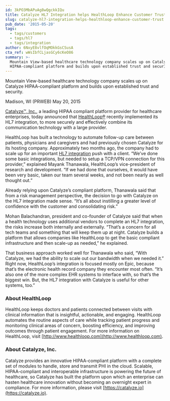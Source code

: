 ```yaml
---
id: 3kPO3MbAPuAg8wQgckkIQu
title: Catalyze HL7 Integration helps HealthLoop Enhance Customer Trust
slug: catalyze-hl7-integration-helps-healthloop-enhance-customer-trust
pub_date: '2015-05-20'
tags:
  - tags/customers
  - tags/hl7
  - tags/integration
author: 6NxyE8vlfOqMOkkGsCSusA
cta_ref: wWsIbfCLjasGCy6cKeO86
summary: >-
  Mountain View-based healthcare technology company scales up on Catalyze
  HIPAA-compliant platform and builds upon established trust and security.
---
```

Mountain View-based healthcare technology company scales up on Catalyze HIPAA-compliant platform and builds upon established trust and security.

Madison, WI (PRWEB) May 20, 2015

[Catalyze™, Inc.](https://catalyze.io), a leading HIPAA compliant platform provider for healthcare enterprises, today announced that [HealthLoop®](http://healthloop.com/) recently implemented its HL7 integration, to more securely and effectively combine its communication technology with a large provider.

HealthLoop has built a technology to automate follow-up care between patients, physicians and caregivers and had previously chosen Catalyze for its hosting company. Approximately two months ago, the company had to scale up for an important [HL7 integration](https://catalyze.io/hl7) push with a client. “We’ve done some basic integrations, but needed to setup a TCP/VPN connection for this provider,” explained Mayank Thanawala, HealthLoop’s vice-president of research and development. “If we had done that ourselves, it would have been very basic, taken our team several weeks, and not been nearly as well thought out.”

Already relying upon Catalyze’s compliant platform, Thanawala said that from a risk management perspective, the decision to go with Catalyze on the HL7 integration made sense. “It’s all about instilling a greater level of confidence with the customer and consolidating risk.”

Mohan Balachandran, president and co-founder of Catalyze said that when a health technology uses additional vendors to complete an HL7 integration, the risks increase both internally and externally. “That’s a concern for all tech teams and something that will keep them up at night. Catalyze builds a platform that allows companies like HealthLoop to get the basic compliant infrastructure and then scale-up as needed,” he explained.

That business approach worked well for Thanawala who said, “With Catalyze, we had the ability to scale out our bandwidth when we needed it.” Right now, HealthLoop’s integration is focused mostly on Epic, because that’s the electronic health record company they encounter most often. “It’s also one of the more complex EHR systems to interface with, so that’s the biggest win. But, the HL7 integration with Catalyze is useful for other systems, too.”

### About HealthLoop

HealthLoop keeps doctors and patients connected between visits with clinical information that is insightful, actionable, and engaging. HealthLoop automates the routine aspects of care while tracking patient progress and monitoring clinical areas of concern, boosting efficiency, and improving outcomes through patient engagement. For more information on HealthLoop, visit [http://www.healthloop.com](http://www.healthloop.com).

### About Catalyze, Inc.

Catalyze provides an innovative HIPAA-compliant platform with a complete set of modules to handle, store and transmit PHI in the cloud. Scalable, HIPAA-compliant and interoperable infrastructure is powering the future of healthcare, so Catalyze has built the platform upon which an enterprise can hasten healthcare innovation without becoming an overnight expert in compliance. For more information, please visit [https://catalyze.io](https://catalyze.io).

  